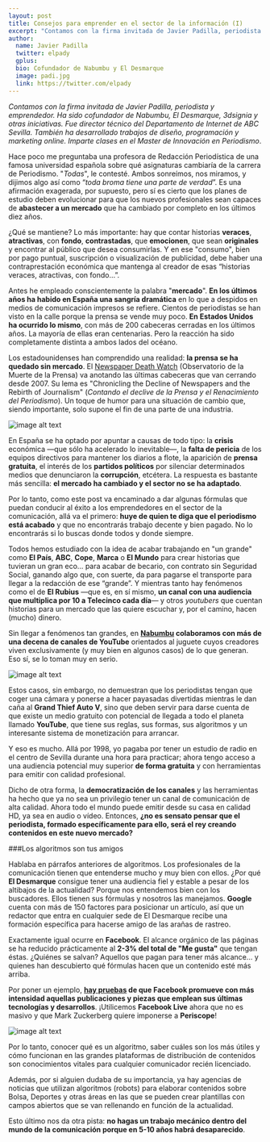```yaml
---
layout: post
title: Consejos para emprender en el sector de la información (I)
excerpt: "Contamos con la firma invitada de Javier Padilla, periodista y emprendedor. Ha sido cofundador de Nabumbu, El Desmarque, 3dsignia y otras iniciativas. Fue director técnico del Departamento de Internet de ABC Sevilla. También ha desarrollado trabajos de diseño, programación y marketing online. Imparte clases en el Master de Innovación en Periodismo."
author:
  name: Javier Padilla
  twitter: elpady
  gplus:  
  bio: Cofundador de Nabumbu y El Desmarque
  image: padi.jpg
  link: https://twitter.com/elpady
---
```

_Contamos con la firma invitada de Javier Padilla, periodista y emprendedor. Ha sido cofundador de Nabumbu, El Desmarque, 3dsignia y otras iniciativas. Fue director técnico del Departamento de Internet de ABC Sevilla. También ha desarrollado trabajos de diseño, programación y marketing online. Imparte clases en el Master de Innovación en Periodismo_.

Hace poco me preguntaba una profesora de Redacción Periodística de una famosa universidad española sobre qué asignaturas cambiaría de la carrera de Periodismo. "*Todas*", le contesté. Ambos sonreímos, nos miramos, y dijimos algo así como “*toda broma tiene una parte de verdad*”. Es una afirmación exagerada, por supuesto, pero sí es cierto que los planes de estudio deben evolucionar para que los nuevos profesionales sean capaces de **abastecer a un mercado** que ha cambiado por completo en los últimos diez años.

¿Qué se mantiene? Lo más importante: hay que contar historias **veraces**, **atractivas**, con **fondo**, **contrastadas**, que **emocionen**, que sean **originales** y encontrar al público que desea consumirlas. Y en ese "consumo", bien por pago puntual, suscripción o visualización de publicidad, debe haber una contraprestación económica que mantenga al creador de esas “historias veraces, atractivas, con fondo…”.

Antes he empleado conscientemente la palabra "**mercado**". **En los últimos años ha habido en España una sangría dramática** en lo que a despidos en medios de comunicación impresos se refiere. Cientos de periodistas se han visto en la calle porque la prensa se vende muy poco. **En Estados Unidos ha ocurrido lo mismo**, con más de 200 cabeceras cerradas en los últimos años. La mayoría de ellas eran centenarias. Pero la reacción ha sido completamente distinta a ambos lados del océano.

Los estadounidenses han comprendido una realidad: **la prensa se ha quedado sin mercado**. El [Newspaper Death Watch](http://newspaperdeathwatch.com/) (Observatorio de la Muerte de la Prensa) va anotando las últimas cabeceras que van cerrando desde 2007. Su lema es "Chronicling the Decline of Newspapers and the Rebirth of Journalism" (_Contando el declive de la Prensa y el Renacimiento del Periodismo_). Un toque de humor para una situación de cambio que, siendo importante, solo supone el fin de una parte de una industria. 

![image alt text](https://dl.dropboxusercontent.com/u/3578704/shots/pad0.jpg)

En España se ha optado por apuntar a causas de todo tipo: la **crisis** económica —que sólo ha acelerado lo inevitable—, la **falta de pericia** de los equipos directivos para mantener los diarios a flote, la aparición de **prensa gratuita**, el interés de los **partidos políticos** por silenciar determinados medios que denunciaron la **corrupción**, etcétera. La respuesta es bastante más sencilla: **el mercado ha cambiado y el sector no se ha adaptado**.

Por lo tanto, como este post va encaminado a dar algunas fórmulas que puedan conducir al éxito a los emprendedores en el sector de la comunicación, allá va el primero: **huye de quien te diga que el periodismo está acabado** y que no encontrarás trabajo decente y bien pagado. No lo encontrarás si lo buscas donde todos y donde siempre.

Todos hemos estudiado con la idea de acabar trabajando en "un grande" como **El País**, **ABC**, **Cope**, **Marca** o **El Mundo** para crear historias que tuvieran un gran eco… para acabar de becario, con contrato sin Seguridad Social, ganando algo que, con suerte, da para pagarse el transporte para llegar a la redacción de ese “grande”. Y mientras tanto hay fenómenos como el de **El Rubius** —que es, en sí mismo, **un canal con una audiencia que multiplica por 10 a Telecinco cada día**— y otros *youtubers* que cuentan historias para un mercado que las quiere escuchar y, por el camino, hacen (mucho) dinero.

Sin llegar a fenómenos tan grandes, en **[Nabumbu](https://nabumbu.com/es) colaboramos con más de una decena de canales de YouTube** orientados al juguete cuyos creadores viven exclusivamente (y muy bien en algunos casos) de lo que generan. Eso sí, se lo toman muy en serio.

![image alt text](https://dl.dropboxusercontent.com/u/3578704/shots/pad1.png)

Estos casos, sin embargo, no demuestran que los periodistas tengan que coger una cámara y ponerse a hacer payasadas divertidas mientras le dan caña al **Grand Thief Auto V**, sino que deben servir para darse cuenta de que existe un medio gratuito con potencial de llegada a todo el planeta llamado **YouTube**, que tiene sus reglas, sus formas, sus algoritmos y un interesante sistema de monetización para arrancar.

Y eso es mucho. Allá por 1998, yo pagaba por tener un estudio de radio en el centro de Sevilla durante una hora para practicar; ahora tengo acceso a una audiencia potencial muy superior **de forma gratuita** y con herramientas para emitir con calidad profesional.

Dicho de otra forma, la **democratización de los canales** y las herramientas ha hecho que ya no sea un privilegio tener un canal de comunicación de alta calidad. Ahora todo el mundo puede emitir desde su casa en calidad HD, ya sea en audio o vídeo. Entonces, **¿no es sensato pensar que el periodista, formado específicamente para ello, será el rey creando contenidos en este nuevo mercado?**

###Los algoritmos son tus amigos

Hablaba en párrafos anteriores de algoritmos. Los profesionales de la comunicación tienen que entenderse mucho y muy bien con ellos. ¿Por qué **El Desmarque** consigue tener una audiencia fiel y estable a pesar de los altibajos de la actualidad? Porque nos entendemos bien con los buscadores. Ellos tienen sus fórmulas y nosotros las manejamos. **Google** cuenta con más de 150 factores para posicionar un artículo, así que un redactor que entra en cualquier sede de El Desmarque recibe una formación específica para hacerse amigo de las arañas de rastreo.

Exactamente igual ocurre en **Facebook**. El alcance orgánico de las páginas se ha reducido prácticamente al **2-3% del total de "Me gusta"** que tengan éstas. ¿Quiénes se salvan? Aquellos que pagan para tener más alcance… y quienes han descubierto qué fórmulas hacen que un contenido esté más arriba.

Por poner un ejemplo, **[hay pruebas](https://techcrunch.com/2016/09/06/ultimate-guide-to-the-news-feed/) de que Facebook promueve con más intensidad aquellas publicaciones y piezas que emplean sus últimas tecnologías y desarrollos**. ¡Utilicemos **Facebook Live** ahora que no es masivo y que Mark Zuckerberg quiere imponerse a **Periscope**!

![image alt text](https://dl.dropboxusercontent.com/u/3578704/shots/pad2.png)

Por lo tanto, conocer qué es un algoritmo, saber cuáles son los más útiles y cómo funcionan en las grandes plataformas de distribución de contenidos son conocimientos vitales para cualquier comunicador recién licenciado.

Además, por si alguien dudaba de su importancia, ya hay agencias de noticias que utilizan algoritmos (robots) para elaborar contenidos sobre Bolsa, Deportes y otras áreas en las que se pueden crear plantillas con campos abiertos que se van rellenando en función de la actualidad. 

Esto último nos da otra pista: **no hagas un trabajo mecánico dentro del mundo de la comunicación porque en 5-10 años habrá desaparecido**. 
